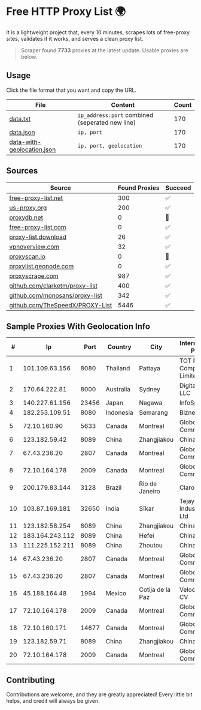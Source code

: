
# Free HTTP Proxy List 🌍

It is a lightweight project that, every 10 minutes, scrapes lots of free-proxy sites, validates if it works, and serves a clean proxy list.


> Scraper found **7733** proxies at the latest update. Usable proxies are below.

## Usage

Click the file format that you want and copy the URL.


|File|Content|Count|
|----|-------|-----|
|[data.txt](https://raw.githubusercontent.com/themiralay/Proxy-List-World/master/data.txt)|`ip_address:port` combined (seperated new line)|170|
|[data.json](https://raw.githubusercontent.com/themiralay/Proxy-List-World/master/data.json)|`ip, port`|170|
|[data-with-geolocation.json](https://raw.githubusercontent.com/themiralay/Proxy-List-World/master/data-with-geolocation.json)|`ip, port, geolocation`|170|

## Sources

|Source|Found Proxies|Succeed|
|------|-------------|-------|
|[free-proxy-list.net](https://free-proxy-list.net)|300|✅|
|[us-proxy.org](https://www.us-proxy.org)|200|✅|
|[proxydb.net](http://proxydb.net)|0|🚫|
|[free-proxy-list.com](https://free-proxy-list.com/?page=&port=&type%5B%5D=http&type%5B%5D=https&up_time=0&search=Search)|0|✅|
|[proxy-list.download](https://www.proxy-list.download/HTTP)|26|✅|
|[vpnoverview.com](https://vpnoverview.com/privacy/anonymous-browsing/free-proxy-servers)|32|✅|
|[proxyscan.io](https://www.proxyscan.io)|0|🚫|
|[proxylist.geonode.com](https://proxylist.geonode.com/api/proxy-list?limit=300&page=1&sort_by=lastChecked&sort_type=desc&protocols=http,https)|0|✅|
|[proxyscrape.com](https://api.proxyscrape.com/v2/?request=displayproxies&protocol=http&timeout=10000&country=all&ssl=all&anonymity=all)|987|✅|
|[github.com/clarketm/proxy-list](https://raw.githubusercontent.com/clarketm/proxy-list/master/proxy-list-raw.txt)|400|✅|
|[github.com/monosans/proxy-list](https://raw.githubusercontent.com/monosans/proxy-list/main/proxies/http.txt)|342|✅|
|[github.com/TheSpeedX/PROXY-List](https://raw.githubusercontent.com/TheSpeedX/PROXY-List/master/http.txt)|5446|✅|


## Sample Proxies With Geolocation Info

|#|Ip|Port|Country|City|Internet Service Provider|
|-|--|----|-------|----|-------------------------|
|1|101.109.63.156|8080|Thailand|Pattaya|TOT Public Company Limited|
|2|170.64.222.81|8000|Australia|Sydney|DigitalOcean, LLC|
|3|140.227.61.156|23456|Japan|Nagawa|InfoSphere|
|4|182.253.109.51|8080|Indonesia|Semarang|Biznet Metronet|
|5|72.10.160.90|5633|Canada|Montreal|GloboTech Communications|
|6|123.182.59.42|8089|China|Zhangjiakou|China Telecom|
|7|67.43.236.20|2807|Canada|Montreal|GloboTech Communications|
|8|72.10.164.178|2009|Canada|Montreal|GloboTech Communications|
|9|200.179.83.144|3128|Brazil|Rio de Janeiro|Claro S.A.|
|10|103.87.169.181|32650|India|Sīkar|Tejays Industries Pvt Ltd|
|11|123.182.58.254|8089|China|Zhangjiakou|China Telecom|
|12|183.164.243.112|8089|China|Hefei|Chinanet|
|13|111.225.152.211|8089|China|Zhoutou|China Telecom|
|14|67.43.236.20|2807|Canada|Montreal|GloboTech Communications|
|15|67.43.236.20|2807|Canada|Montreal|GloboTech Communications|
|16|45.188.164.48|1994|Mexico|Cotija de la Paz|Velocom SA De CV|
|17|72.10.164.178|2009|Canada|Montreal|GloboTech Communications|
|18|72.10.160.171|14677|Canada|Montreal|GloboTech Communications|
|19|123.182.59.71|8089|China|Zhangjiakou|China Telecom|
|20|72.10.164.178|2009|Canada|Montreal|GloboTech Communications|



## Contributing

Contributions are welcome, and they are greatly appreciated! Every
little bit helps, and credit will always be given.

